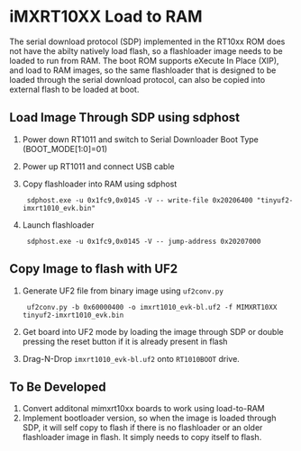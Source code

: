 # iMXRT10XX Load to RAM

The serial download protocol (SDP) implemented in the RT10xx ROM does not have the abilty natively load flash, so a flashloader image needs to be loaded to run from RAM.  The boot ROM supports eXecute In Place (XIP), and load to RAM images, so the same flashloader that is designed to be loaded through the serial download protocol, can also be copied into external flash to be loaded at boot.  

## Load Image Through SDP using sdphost

1. Power down RT1011 and switch to Serial Downloader Boot Type (BOOT_MODE[1:0]=01)
2. Power up RT1011 and connect USB cable
3. Copy flashloader into RAM using sdphost

        sdphost.exe -u 0x1fc9,0x0145 -V -- write-file 0x20206400 "tinyuf2-imxrt1010_evk.bin"

4. Launch flashloader

        sdphost.exe -u 0x1fc9,0x0145 -V -- jump-address 0x20207000

## Copy Image to flash with UF2

1. Generate UF2 file from binary image using `uf2conv.py`

        uf2conv.py -b 0x60000400 -o imxrt1010_evk-bl.uf2 -f MIMXRT10XX tinyuf2-imxrt1010_evk.bin

2. Get board into UF2 mode by loading the image through SDP or double pressing the reset button if it is already present in flash
3. Drag-N-Drop `imxrt1010_evk-bl.uf2` onto `RT1010BOOT` drive.

## To Be Developed

1. Convert additonal mimxrt10xx boards to work using load-to-RAM
2. Implement bootloader version, so when the image is loaded through SDP, it will self copy to flash if there is no flashloader or an older flashloader image in flash.  It simply needs to copy itself to flash.